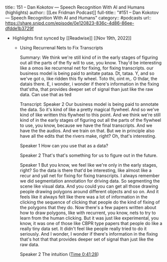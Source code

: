 title:: 151 – Dan Kokotov —  Speech Recognition With AI and Humans (highlights)
author:: [[Lex Fridman Podcast]]
full-title:: "\#151 – Dan Kokotov —  Speech Recognition With AI and Humans"
category:: #podcasts
url:: https://share.snipd.com/episode/0e120823-836c-4d86-86ee-dfdde1b3729f

- Highlights first synced by [[Readwise]] [[Nov 19th, 2022]]
	- Using Recurrenal Nets to Fix Transcripts
	  
	  Summary:
	  We think we're still kind of in the early stages of figuring out all the parts of the fly will to use, you know. Thay'd be interesting like a omos ike recurrenal net for fixing, for fixing transcripts. our business model is being paid to anitate pataa. Dt, tataa. Y, and so we've got o, like ridden this fly wheel. Toto thi, oint m,. O thdar, the datais there. E, i wonder, i wonder if there's information in the fixing that'stha, that provides deeper set of signal than just like the raw data. Can use that as ted
	  
	  Transcript:
	  Speaker 2
	  Our business model is being paid to annotate the data. So it's kind of like a pretty magical flywheel. And so we've kind of like written this flywheel to this point. And we think we're still kind of in the early stages of figuring out all the parts of the flywheel to use, you know, because we have the final transcripts. And we have the the audios. And we train on that. But we in principle also have all the edits that the rivers make, right? Oh, that's interesting.
	  
	  Speaker 1
	  How can you use that as a data?
	  
	  Speaker 2
	  That's that's something for us to figure out in the future.
	  
	  Speaker 1
	  But you know, we feel like we're only in the early stages, right? So the data is there that'd be interesting, like almost like a recur and yall net for fixing for fixing transcripts. I always remember we did segmentation annotation for driving data. So segmenting the scene like visual data. And you could you can get all those drawing people drawing polygons around different objects and so on. And it feels like it always felt like there was a lot of information in the clicking the sequence of clicking that people do the kind of fixing of the polygons that they do. Now there's a few papers written about how to draw polygons, like with recurrent, you know, nets to try to learn from the human clicking. But it was just like experimental, you know, it was one of those like CBPR type papers that people do like a really tiny data set. It didn't feel like people really tried to do it seriously. And I wonder, I wonder if there's information in the fixing that's hot that that provides deeper set of signal than just like the raw data.
	  
	  Speaker 2
	  The intuition ([Time 0:41:28](https://share.snipd.com/snip/17c3b40a-426b-4e34-9c21-9168ecbd1902))